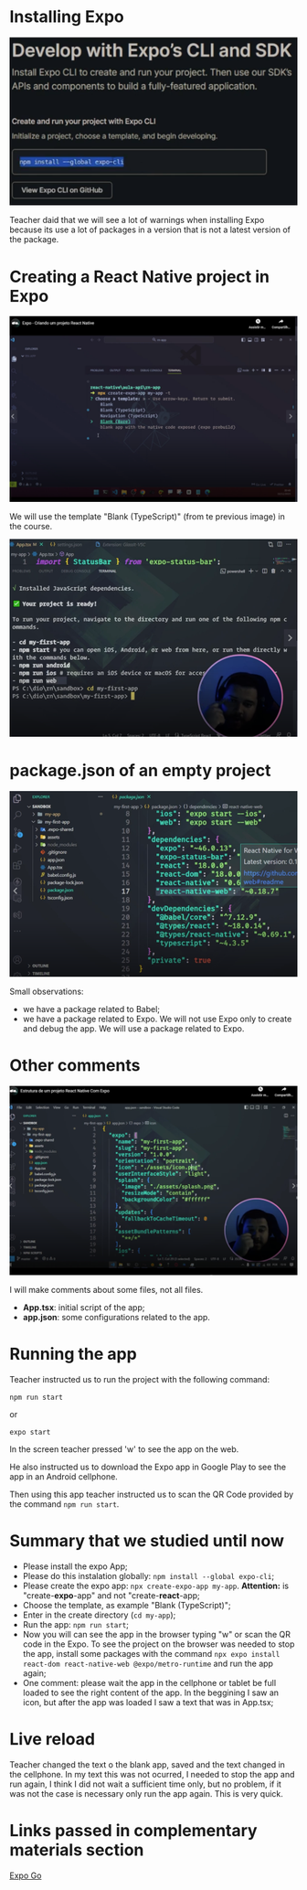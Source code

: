 # Installing Expo

![installing expo](images/installing-expo.png)

Teacher daid that we will see a lot of warnings when installing Expo because its use a lot of packages in a version that is not a latest version of the package.


# Creating a React Native project in Expo

![creting a React Native project (1)](images/creating-a-react-native-project-1.png)

We will use the template "Blank (TypeScript)" (from te previous image) in the course.

![creting a React Native project (2)](images/creating-a-react-native-project-2.png)


# package.json of an empty project

![package.json of an empty project](images/package-json-of-an-empty-project.png)

Small observations:

- we have a package related to Babel;
- we have a package related to Expo. We will not use Expo only to create and debug the app. We will use a package related to Expo.


# Other comments

![other comments 1](images/other-comments-1.png)

I will make comments about some files, not all files.

- **App.tsx**: initial script of the app;
- **app.json**: some configurations related to the app.


# Running the app

Teacher instructed us to run the project with the following command:

```
npm run start
```

or

```
expo start
```

In the screen teacher pressed 'w' to see the app on the web.

He also instructed us to download the Expo app in Google Play to see the app in an Android cellphone.

Then using this app teacher instructed us to scan the QR Code provided by the command `npm run start`.


# Summary that we studied until now

- Please install the expo App;
- Please do this instalation globally: `npm install --global expo-cli`;
- Please create the expo app: `npx create-expo-app my-app`. **Attention:** is "create-**expo**-app" and not "create-**react**-app;
- Choose the template, as example "Blank (TypeScript)";
- Enter in the create directory (`cd my-app`);
- Run the app: `npm run start`;
- Now you will can see the app in the browser typing "w" or scan the QR code in the Expo. To see the project on the browser was needed to stop the app, install some packages with the command `npx expo install react-dom react-native-web @expo/metro-runtime` and run the app again;
- One comment: please wait the app in the cellphone or tablet be full loaded to see the right content of the app. In the beggining I saw an icon, but after the app was loaded I saw a text that was in App.tsx;


# Live reload

Teacher changed the text o the blank app, saved and the text changed in the cellphone. In my text this was not ocurred, I needed to stop the app and run again, I think I did not wait a sufficient time only, but no problem, if it was not the case is necessary only run the app again. This is very quick.


# Links passed in complementary materials section

[Expo Go](https://expo.dev/go)